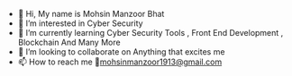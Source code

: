 - 👋 Hi, My name is Mohsin Manzoor Bhat
- 👀 I’m interested in Cyber Security
- 🌱 I’m currently learning Cyber Security Tools , Front End Development , Blockchain And Many More
- 💞️ I’m looking to collaborate on Anything that excites me 
- 📫 How to reach me 📧mohsinmanzoor1913@gmail.com 

<!---
cipherprofessor/cipherprofessor is a ✨ special ✨ repository because its `README.md` (this file) appears on your GitHub profile.
You can click the Preview link to take a look at your changes.
--->

